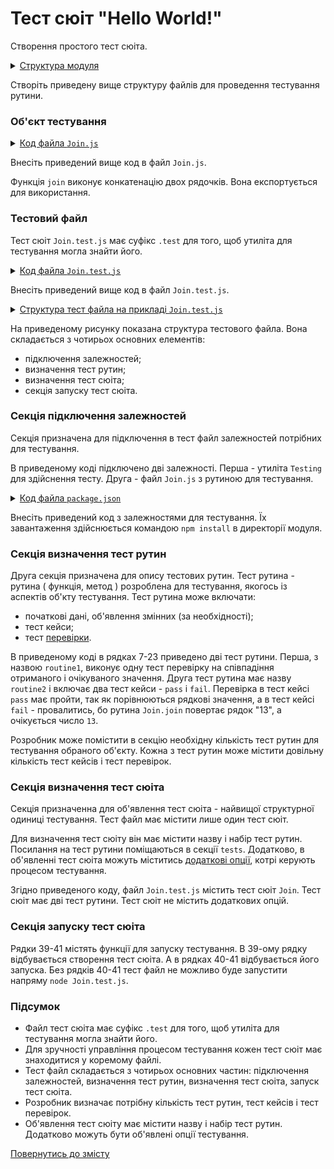 # Тест сюіт "Hello World!"

Створення простого тест сюіта.

<details>
  <summary><u>Структура модуля</u></summary>

```
testHello
    ├── Join.js
    ├── Join.test.js    
    └── package.json

```

</details>

Створіть приведену вище структуру файлів для проведення тестування рутини.

### Об'єкт тестування

<details>
    <summary><u>Код файла <code>Join.js</code></u></summary>

```js    
module.exports.join = function( a, b )
{
  return String( a ) + String( b );
}

```

</details>

Внесіть приведений вище код в файл `Join.js`.

Функція `join` виконує конкатенацію двох рядочків. Вона експортується для використання.

### Тестовий файл

Тест сюіт `Join.test.js` має суфікс `.test` для того, щоб утиліта для тестування могла знайти його.

<details>
    <summary><u>Код файла <code>Join.test.js</code></u></summary>

```JavaScript    

let _ = require( 'wTesting' );
let Join = require( './Join.js' );

//

function routine1( test )
{
  test.identical( Join.join( 'Hello ', 'world!' ), 'Hello world!' );
}

//

function routine2( test )
{

  test.case = 'pass';
  test.identical( Join.join( 1, 3 ), '13' );

  test.case = 'fail';
  test.identical( Join.join( 1, 3 ), 13 );

}

//

var Self =
{
  name : 'Join',
  tests :
  {
    routine1,
    routine2,
  }
}

//

Self = wTestSuite( Self );
if( typeof module !== 'undefined' && !module.parent )
wTester.test( Self.name );

```

</details>

Внесіть приведений вище код в файл `Join.test.js`.

<details>
    <summary><u>Структура тест файла на прикладі <code>Join.test.js</code></u></summary>

![join.test.png](../../images/join.test.png)

</details>

На приведеному рисунку показана структура тестового файла. Вона складається з чотирьох основних елементів:
- підключення залежностей;
- визначення тест рутин;
- визначення тест сюіта;
- секція запуску тест сюіта.


### Секція підключення залежностей

Секція призначена для підключення в тест файл залежностей потрібних для тестування.

В приведеному коді підключено дві залежності. Перша - утиліта `Testing` для здійснення тесту. Друга - файл `Join.js` з рутиною для тестування.

<details>
    <summary><u>Код файла <code>package.json</code></u></summary>

```json    
{
  "dependencies": {
    "wTesting": ""
  }
}

```

</details>

Внесіть приведений код з залежностями для тестування. Їх завантаження здійснюється командою `npm install` в директорії модуля.

### Секція визначення тест рутин

Друга секція призначена для опису тестових рутин. Тест рутина - рутина ( функція, метод ) розроблена для тестування, якогось із аспектів об'кту тестування. Тест рутина може включати:
- початкові дані, об'явлення змінних (за необхідності);
- тест кейси;
- тест [перевірки](../TestCheck.md).

В приведеному коді в рядках 7-23 приведено дві тест рутини. Перша, з назвою `routine1`, виконує одну тест перевірку на співпадіння отриманого і очікуваного значення. Друга тест рутина має назву `routine2` і включає два тест кейси - `pass` i `fail`. Перевірка в тест кейсі `pass` має пройти, так як порівнюються рядкові значення, а в тест кейсі `fail` - провалитись, бо рутина `Join.join` повертає рядок "13", а очікується число `13`.

Розробник може помістити в секцію необхідну кількість тест рутин для тестування обраного об'єкту. Кожна з тест рутин може містити довільну кількість тест кейсів і тест перевірок.

### Секція визначення тест сюіта

Секція призначенна для об'явлення тест сюіта - найвищої структурної одиниці тестування. Тест файл має містити лише один тест сюіт.

Для визначення тест сюіту він має містити назву і набір тест рутин. Посилання на тест рутини поміщаються в секції `tests`. Додатково, в об'явленні тест сюіта можуть міститись [додаткові опції](TestOptions.md), котрі керують процесом тестування.

Згідно приведеного коду, файл `Join.test.js` містить тест сюіт `Join`. Тест сюіт має дві тест рутини. Тест сюіт не містить додаткових опцій.

### Cекція запуску тест сюіта

Рядки 39-41 містять функції для запуску тестування.
В 39-ому рядку відбувається створення тест сюіта. А в рядках 40-41 відбувається його запуска. Без рядків 40-41 тест файл не можливо буде запустити напряму `node Join.test.js`.

### Підсумок

- Файл тест сюіта має суфікс `.test` для того, щоб утиліта для тестування могла знайти його.
- Для зручності управління процесом тестування кожен тест сюіт має знаходитися у коремому файлі.
- Тест файл складається з чотирьох основних частин: підключення залежностей, визначення тест рутин, визначення тест сюіта, запуск тест сюіта.
- Розробник визначає потрібну кількість тест рутин, тест кейсів і тест перевірок.
- Об'явлення тест сюіту має містити назву і набір тест рутин. Додатково можуть бути об'явлені опції тестування.

[Повернутись до змісту](../README.md#Туторіали)
